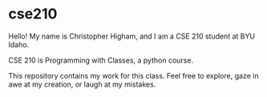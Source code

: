 # cse210

Hello! My name is Christopher Higham, and I am a CSE 210 student at BYU Idaho.

CSE 210 is Programming with Classes, a python course.

This repository contains my work for this class. Feel free to explore, gaze in awe at my creation, or laugh at my mistakes.
